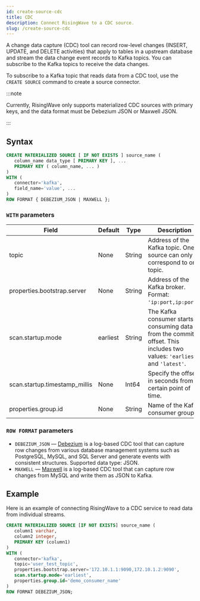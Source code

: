 ```yaml
---
id: create-source-cdc
title: CDC
description: Connect RisingWave to a CDC source.
slug: /create-source-cdc
---
```


A change data capture (CDC) tool can record row-level changes (INSERT, UPDATE, and DELETE activities) that apply to tables in a upstream database and stream the data change event records to Kafka topics. You can subscribe to the Kafka topics to receive the data changes.

To subscribe to a Kafka topic that reads data from a CDC tool, use the `CREATE SOURCE` command to create a source connector.

:::note

Currently, RisingWave only supports materialized CDC sources with primary keys, and the data format must be Debezium JSON or Maxwell JSON.

:::

## Syntax

```sql
CREATE MATERIALIZED SOURCE [ IF NOT EXISTS ] source_name (
   column_name data_type [ PRIMARY KEY ], ...
   PRIMARY KEY ( column_name, ... )
) 
WITH (
   connector='kafka',
   field_name='value', ...
) 
ROW FORMAT { DEBEZIUM_JSON | MAXWELL };
```

### `WITH` parameters


|Field|	Default|	Type|	Description|	Required?|
|---|---|---|---|---|
|topic|None|String|Address of the Kafka topic. One source can only correspond to one topic.|True
|properties.bootstrap.server	|None	|String	|Address of the Kafka broker. Format: `'ip:port,ip:port'`.	|True|
|scan.startup.mode	|earliest	|String	|The Kafka consumer starts consuming data from the commit offset. This includes two values: `'earliest'` and `'latest'`.	|False
|scan.startup.timestamp_millis	|None	|Int64	|Specify the offset in seconds from a certain point of time.	|False|
|properties.group.id	|None	|String	|Name of the Kafka consumer group	|True|

### `ROW FORMAT` parameters

- `DEBEZIUM_JSON` — [Debezium](https://debezium.io) is a log-based CDC tool that can capture row changes from various database management systems such as PostgreSQL, MySQL, and SQL Server and generate events with consistent structures. Supported data type: JSON.
- `MAXWELL` — [Maxwell](https://maxwells-daemon.io) is a log-based CDC tool that can capture row changes from MySQL and write them as JSON to Kafka.


## Example
Here is an example of connecting RisingWave to a CDC service to read data from individual streams.

```sql
CREATE MATERIALIZED SOURCE [IF NOT EXISTS] source_name (
   column1 varchar,
   column2 integer,
   PRIMARY KEY (column1)
) 
WITH (
   connector='kafka',
   topic='user_test_topic',
   properties.bootstrap.server='172.10.1.1:9090,172.10.1.2:9090',
   scan.startup.mode='earliest',
   properties.group.id='demo_consumer_name'
) 
ROW FORMAT DEBEZIUM_JSON;
```

